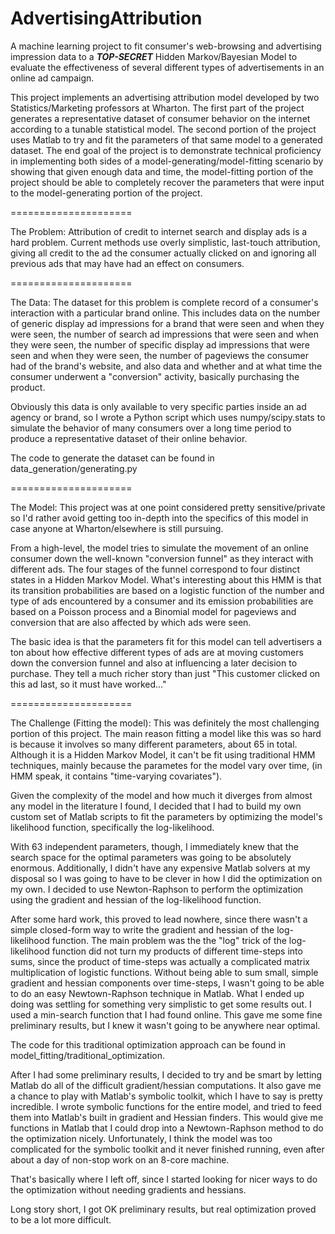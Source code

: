AdvertisingAttribution
======================

A machine learning project to fit consumer's web-browsing and advertising impression data to a ***TOP-SECRET*** Hidden Markov/Bayesian Model to evaluate the effectiveness of several different types of advertisements in an online ad campaign.

This project implements an advertising attribution model developed by two Statistics/Marketing professors at Wharton. The first part of the project generates a representative dataset of consumer behavior on the internet according to a tunable statistical model. The second portion of the project uses Matlab to try and fit the parameters of that same model to a generated dataset. The end goal of the project is to demonstrate technical proficiency in implementing both sides of a model-generating/model-fitting scenario by showing that given enough data and time, the model-fitting portion of the project should be able to completely recover the parameters that were input to the model-generating portion of the project.

=====================

The Problem: Attribution of credit to internet search and display ads is a hard problem. Current methods use overly simplistic, last-touch attribution, giving all credit to the ad the consumer actually clicked on and ignoring all previous ads that may have had an effect on consumers.

=====================

The Data: The dataset for this problem is complete record of a consumer's interaction with a particular brand online. This includes data on the number of generic display ad impressions for a brand that were seen and when they were seen, the number of search ad impressions that were seen and when they were seen, the number of specific display ad impressions that were seen and when they were seen, the number of pageviews the consumer had of the brand's website, and also data and whether and at what time the consumer underwent a "conversion" activity, basically purchasing the product.

Obviously this data is only available to very specific parties inside an ad agency or brand, so I wrote a Python script which uses numpy/scipy.stats to simulate the behavior of many consumers over a long time period to produce a representative dataset of their online behavior.

The code to generate the dataset can be found in data_generation/generating.py

=====================

The Model: This project was at one point considered pretty sensitive/private so I'd rather avoid getting too in-depth into the specifics of this model in case anyone at Wharton/elsewhere is still pursuing. 

From a high-level, the model tries to simulate the movement of an online consumer down the well-known "conversion funnel" as they interact with different ads. The four stages of the funnel correspond to four distinct states in a Hidden Markov Model. What's interesting about this HMM is that its transition probabilities are based on a logistic function of the number and type of ads encountered by a consumer and its emission probabilities are based on a Poisson process and a Binomial model for pageviews and conversion that are also affected by which ads were seen.

The basic idea is that the parameters fit for this model can tell advertisers a ton about how effective different types of ads are at moving customers down the conversion funnel and also at influencing a later decision to purchase. They tell a much richer story than just "This customer clicked on this ad last, so it must have worked..."

=====================

The Challenge (Fitting the model): This was definitely the most challenging portion of this project. The main reason fitting a model like this was so hard is because it involves so many different parameters, about 65 in total. Although it is a Hidden Markov Model, it can't be fit using traditional HMM techniques, mainly because the parametes for the model vary over time, (in HMM speak, it contains "time-varying covariates"). 

Given the complexity of the model and how much it diverges from almost any model in the literature I found, I decided that I had to build my own custom set of Matlab scripts to fit the parameters by optimizing the model's likelihood function, specifically the log-likelihood.

With 63 independent parameters, though, I immediately knew that the search space for the optimal parameters was going to be absolutely enormous. Additionally, I didn't have any expensive Matlab solvers at my disposal so I was going to have to be clever in how I did the optimization on my own. I decided to use Newton-Raphson to perform the optimization using the gradient and hessian of the log-likelihood function. 

After some hard work, this proved to lead nowhere, since there wasn't a simple closed-form way to write the gradient and hessian of the log-likelihood function. The main problem was the the "log" trick of the log-likelihood function did not turn my products of different time-steps into sums, since the product of time-steps was actually a complicated matrix multiplication of logistic functions. Without being able to sum small, simple gradient and hessian components over time-steps, I wasn't going to be able to do an easy Newtown-Raphson technique in Matlab. What I ended up doing was settling for something very simplistic to get some results out. I used a min-search function that I had found online. This gave me some fine preliminary results, but I knew it wasn't going to be anywhere near optimal.

The code for this traditional optimization approach can be found in model_fitting/traditional_optimization.

After I had some preliminary results, I decided to try and be smart by letting Matlab do all of the difficult gradient/hessian computations. It also gave me a chance to play with Matlab's symbolic toolkit, which I have to say is pretty incredible. I wrote symbolic functions for the entire model, and tried to feed them into Matlab's built in gradient and Hessian finders. This would give me functions in Matlab that I could drop into a Newtown-Raphson method to do the optimization nicely. Unfortunately, I think the model was too complicated for the symbolic toolkit and it never finished running, even after about a day of non-stop work on an 8-core machine.

That's basically where I left off, since I started looking for nicer ways to do the optimization without needing gradients and hessians.

Long story short, I got OK preliminary results, but real optimization proved to be a lot more difficult.